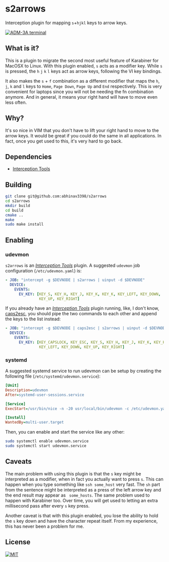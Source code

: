 # s2arrows

Interception plugin for mapping `s`+`hjkl` keys to arrow keys.

<a href="http://www.catonmat.net/blog/why-vim-uses-hjkl-as-arrow-keys/">
    <img src="http://www.catonmat.net/images/why-vim-uses-hjkl/adm-3a-hjkl-keyboard.jpg" alt="ADM-3A terminal">
</a>

## What is it?

This is a plugin to migrate the second most useful feature of Karabiner for
MacOSX to Linux. With this plugin enabled, `s` acts as a modifier key. While
`s` is pressed, the `h` `j` `k` `l` keys act as arrow keys, following the VI
key bindings.

It also makes the `s` + `f` combination as a different modifier that maps the
`h`, `j`, `k` and `l` keys to `Home`, `Page Down`, `Page Up` and `End`
respectively. This is very convenient for laptops since you will not be needing
the fn combination anymore. And in general, it means your right hand will have
to move even less often.

## Why?

It's so nice in VIM that you don't have to lift your right hand to move to the
arrow keys. It would be great if you could do the same in all applications. In
fact, once you get used to this, it's very hard to go back.

## Dependencies

- [Interception Tools][interception-tools]

## Building

```sh
git clone git@github.com:abhinav3398/s2arrows
cd s2arrows
mkdir build
cd build
cmake ..
make
sudo make install
```

## Enabling

### udevmon

`s2arrows` is an [_Interception Tools_][interception-tools] plugin. A suggested
`udevmon` job configuration (`/etc/udevmon.yaml`) is:

```yaml
- JOB: "intercept -g $DEVNODE | s2arrows | uinput -d $DEVNODE"
  DEVICE:
    EVENTS:
      EV_KEY: [KEY_S, KEY_H, KEY_J, KEY_K, KEY_K, KEY_LEFT, KEY_DOWN,
               KEY_UP, KEY_RIGHT]
```

If you already have an [_Interception Tools_][interception-tools] plugin
running, like, I don't know, [caps2esc][caps2esc], you should pipe the two
commands to each other and append the keys to the list instead:

```yaml
- JOB: "intercept -g $DEVNODE | caps2esc | s2arrows | uinput -d $DEVNODE"
  DEVICE:
    EVENTS:
      EV_KEY: [KEY_CAPSLOCK, KEY_ESC, KEY_S, KEY_H, KEY_J, KEY_K, KEY_K,
               KEY_LEFT, KEY_DOWN, KEY_UP, KEY_RIGHT]
```

### systemd

A suggested systemd service to run udevmon can be setup by creating the
following file (`/etc/systemd/udevmon.service`):

```ini
[Unit]
Description=udevmon
After=systemd-user-sessions.service

[Service]
ExecStart=/usr/bin/nice -n -20 usr/local/bin/udevmon -c /etc/udevmon.yaml

[Install]
WantedBy=multi-user.target
```

Then, you can enable and start the service like any other:

```sh
sudo systemctl enable udevmon.service
sudo systemctl start udevmon.service
```

## Caveats

The main problem with using this plugin is that the `s` key might be
interpreted as a modifier, when in fact you actually want to press `s`. This
can happen when you type something like `ssh some_host` very fast. The `sh`
part from the sentence might be interpreted as a press of the left arrow key
and the end result may appear as ` some_hosts`. The same problem used to happen
with Karabiner too. Over time, you will get used to letting an extra
millisecond pass after every `s` key press.

Another caveat is that with this plugin enabled, you lose the ability to hold
the `s` key down and have the character repeat itself. From my experience, this
has never been a problem for me.

## License

<a href="https://gitlab.com/interception/linux/plugins/caps2esc/blob/master/LICENSE.md">
    <img src="https://upload.wikimedia.org/wikipedia/commons/thumb/0/0b/License_icon-mit-2.svg/120px-License_icon-mit-2.svg.png" alt="MIT">
</a>

[caps2esc]: https://gitlab.com/interception/linux/plugins/caps2esc
[interception-tools]: https://gitlab.com/interception/linux/tools
